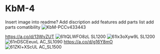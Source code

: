 # KbM-4
Insert image into readme?
Add discription 
add features
add parts list
add parts comatibility
![KbM-PCCv433443](https://github.com/user-attachments/assets/34bc65c5-8de1-45f4-876d-6c6494b32a2d)

https://a.co/d/13WvZUT
![61tQLWFO8zL _SL1200_](https://github.com/user-attachments/assets/ab1c51a3-e5e6-4910-99ae-2e8c501f3b59)
![61lx3oXyw9L _SL1200_](https://github.com/user-attachments/assets/11227fcc-8df0-4109-ba00-54f3d92ca870)
![61nDSCEeuxL _AC_SL1090_](https://github.com/user-attachments/assets/221c83db-4ba1-4406-b032-a0d91cfa81c0)
https://a.co/d/g16Y8mO
![61ZKl+XScUL _AC_SL1500_](https://github.com/user-attachments/assets/b384aa1a-4540-4996-aead-9b14cc9dc7a0)
